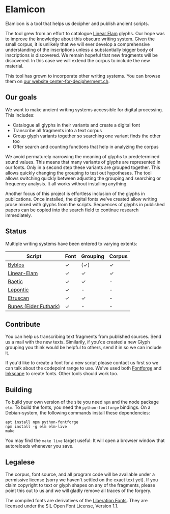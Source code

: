# Elamicon

Elamicon is a tool that helps us decipher and publish ancient scripts.

The tool grew from an effort to catalogue
[Linear Elam](http://www.iranicaonline.org/articles/elam-iv)
glyphs. Our hope was to improve the knowledge about this obscure writing
system. Given the small corpus, it is unlikely that we will ever develop a
comprehensive understanding of the inscriptions unless a substantially bigger
body of inscriptions is discovered. We remain hopeful that new fragments will be
discovered. In this case we will extend the corpus to include the new material.

This tool has grown to incorporate other writing systems. You can browse
them on [our website center-for-decipherment.ch](https://center-for-decipherment.ch/tool/).


## Our goals

We want to make ancient writing systems accessible for digital processing. This includes:

- Catalogue all glyphs in their variants and create a digital font
- Transcribe all fragments into a text corpus
- Group glyph variants together so searching one variant finds the other too
- Offer search and counting functions that help in analyzing the corpus

We avoid permaturely narrowing the meaning of glyphs to predetermined sound values.
This means that many variants of glyphs are represented in our fonts. Only in a second
step these variants are grouped together. This allows
quickly changing the grouping to test out hypotheses. The tool allows switching quickly between adjusting the grouping and searching or frequency analysis. It all works without
installing anything.

Another focus of this project is effortless inclusion of the glyphs in publications. Once installed, the digital fonts we've created allow writing prose mixed with glyphs from the scripts. Sequences of glyphs in published papers can be copied into the search field to continue research immediately.


## Status

Multiple writing systems have been entered to varying extents:

Script|Font|Grouping|Corpus
------|----|--------|------
[Byblos](https://center-for-decipherment.ch/tool/#byblos)|✓|(✓)|✓
[Linear-Elam](https://center-for-decipherment.ch/tool/#elam)|✓|✓|✓
[Raetic](https://center-for-decipherment.ch/tool/#raetic)|✓|✓|-
[Lepontic](https://center-for-decipherment.ch/tool/#lepontic)|✓|-|-
[Etruscan](https://center-for-decipherment.ch/tool/#etruscan)|✓|✓|-
[Runes (Elder Futhark)](https://center-for-decipherment.ch/tool/#runic)|✓|-|-


## Contribute

You can help us transcribing text fragments from published sources.
Send us a mail with the new texts. Similarily, if you'ce created a new
Glyph grouping you think would be helpful to others, send it in so we
can include it.

If you'd like to create a font for a new script please contact us first
so we can talk about the codepoint range to use. We've used both
[Fontforge](http://fontforge.github.io) and [Inkscape](https://inkscape.org)
to create fonts. Other tools should work too.


## Building

To build your own version of the site you need `npm` and the node package
`elm`. To build the fonts, you need the `python-fontforge` bindings. On a
Debian-system, the following commands install these dependencies:

    apt install npm python-fontforge
    npm install -g elm elm-live
    make

You may find the `make live` target useful: It will open a browser window
that autoreloads whenever you save.


## Legalese

The corpus, font source, and all program code will be available under a
permissive license (sorry we haven't settled on the exact text yet). If you
claim copyright to text or glyph shapes on any of the fragments, please point
this out to us and we will gladly remove all traces of the forgery.

The compiled fonts are derivatives of the
[Liberation Fonts](https://fedorahosted.org/liberation-fonts/). They are
licensed under the SIL Open Font License, Version 1.1.

